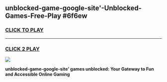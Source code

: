
## unblocked-game-google-site'-Unblocked-Games-Free-Play #6f6ew
<h3>
<a href="https://us.freeplayer.one?title=unblocked-game-google-site'&ref=9M">CLICK TO PLAY</a></h3>
<hr>

<h3>
<a href="https://us.freeplayer.one?title=unblocked-game-google-site'&ref=9M">CLICK 2 PLAY</a>
  
</h3>

<a href="https://us.freeplayer.one?title=unblocked-game-google-site'&ref=9M"><img src="https://clearcache.store/games.png"></a>


**unblocked-game-google-site' games unblocked: Your Gateway to Fun and Accessible Online Gaming**
